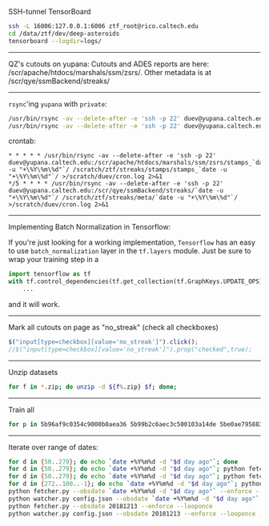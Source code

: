 SSH-tunnel TensorBoard
```bash
ssh -L 16006:127.0.0.1:6006 ztf_root@rico.caltech.edu
cd /data/ztf/dev/deep-asteroids
tensorboard --logdir=logs/
```

---

QZ's cutouts on yupana:
Cutouts and ADES reports are here: /scr/apache/htdocs/marshals/ssm/zsrs/. 
Other metadata is at /scr/qye/ssmBackend/streaks/

---

`rsync`'ing `yupana` with `private`:
```bash
/usr/bin/rsync -av --delete-after -e 'ssh -p 22' duev@yupana.caltech.edu:/scr/apache/htdocs/marshals/ssm/zsrs/stamps_\* /scratch/ztf/streaks/stamps/
/usr/bin/rsync -av --delete-after -e 'ssh -p 22' duev@yupana.caltech.edu:/scr/qye/ssmBackend/streaks/2018\* /scratch/ztf/streaks/meta/
```

crontab:
```crontab
* * * * * /usr/bin/rsync -av --delete-after -e 'ssh -p 22' duev@yupana.caltech.edu:/scr/apache/htdocs/marshals/ssm/zsrs/stamps_`date -u "+\%Y\%m\%d"`/ /scratch/ztf/streaks/stamps/stamps_`date -u "+\%Y\%m\%d"`/ >/scratch/duev/cron.log 2>&1
*/5 * * * * /usr/bin/rsync -av --delete-after -e 'ssh -p 22' duev@yupana.caltech.edu:/scr/qye/ssmBackend/streaks/`date -u "+\%Y\%m\%d"`/ /scratch/ztf/streaks/meta/`date -u "+\%Y\%m\%d"`/ >/scratch/duev/cron.log 2>&1
```

---

Implementing Batch Normalization in Tensorflow:

If you're just looking for a working implementation, `Tensorflow` has an easy to use `batch_normalization` layer 
in the `tf.layers` module. Just be sure to wrap your training step in a 
```python
import tensorflow as tf
with tf.control_dependencies(tf.get_collection(tf.GraphKeys.UPDATE_OPS)):
    ... 
```
and it will work.

---

Mark all cutouts on page as "no_streak" (check all checkboxes)

```javascript
$("input[type=checkbox][value='no_streak']").click();
//$("input[type=checkbox][value='no_streak']").prop("checked",true);
```

---

Unzip datasets
```bash
for f in *.zip; do unzip -d ${f%.zip} $f; done;
```

---

Train all
```bash
for p in 5b96af9c0354c9000b0aea36 5b99b2c6aec3c500103a14de 5be0ae7958830a0018821794 5c05bbdc826480000a95c0bf; do for m in VGG6 ResNet50 DenseNet121; do echo $p $m; python deepstreaks.py --project_id $p --model $m --class_weight --verbose; done; done
```

---

Iterate over range of dates:
```bash
for d in {50..279}; do echo `date +%Y%m%d -d "$d day ago"`; done
for d in {50..279}; do echo `date +%Y%m%d -d "$d day ago"`; python fetcher.py --obsdate `date +%Y%m%d -d "$d day ago"` --enforce --looponce; python watcher.py config.json --obsdate `date +%Y%m%d -d "$d day ago"` --enforce --looponce; done
for d in {50..279}; do echo `date +%Y%m%d -d "$d day ago"`; python fetcher.py --obsdate `date +%Y%m%d -d "$d day ago"` --enforce --looponce; done
for d in {272..100..-1}; do echo `date +%Y%m%d -d "$d day ago"`; python fetcher_async.py --obsdate `date +%Y%m%d -d "$d day ago"` --looponce; done
python fetcher.py --obsdate `date +%Y%m%d -d "$d day ago"` --enforce --looponce
python watcher.py config.json --obsdate `date +%Y%m%d -d "$d day ago"` --enforce --looponce
python fetcher.py --obsdate 20181213 --enforce --looponce
python watcher.py config.json --obsdate 20181213 --enforce --looponce
```